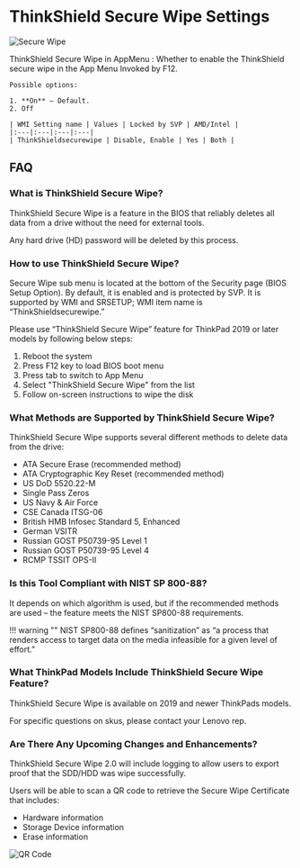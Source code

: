 # ThinkShield Secure Wipe Settings

![Secure Wipe](https://cdrt.github.io/mk_docs/ref/bios/settings/thinkpad/img/tp_thinkshieldsecurewipe.png)

ThinkShield Secure Wipe in AppMenu
:  Whether to enable the ThinkShield secure wipe in the App Menu Invoked by F12.

    Possible options:

    1. **On** – Default.
    2. Off

    | WMI Setting name | Values | Locked by SVP | AMD/Intel |
    |:---|:---|:---|:---|
    | ThinkShieldsecurewipe | Disable, Enable | Yes | Both |

## FAQ

### What is ThinkShield Secure Wipe?

ThinkShield Secure Wipe is a feature in the BIOS that reliably deletes all data from a drive without the need for external tools.

Any hard drive (HD) password will be deleted by this process.

### How to use ThinkShield Secure Wipe?

Secure Wipe sub menu is located at the bottom of the Security page (BIOS Setup Option).  By default, it is enabled and is protected by SVP.  It is supported by WMI and SRSETUP; WMI item name is “ThinkShieldsecurewipe.”

Please use “ThinkShield Secure Wipe” feature for ThinkPad 2019 or later models by following below steps:

1. Reboot the system
2. Press F12 key to load BIOS boot menu
3. Press tab to switch to App Menu
4. Select "ThinkShield Secure Wipe" from the list
5. Follow on-screen instructions to wipe the disk

### What Methods are Supported by ThinkShield Secure Wipe?

ThinkShield Secure Wipe supports several different methods to delete data from the drive:

- ATA Secure Erase (recommended method)
- ATA Cryptographic Key Reset (recommended method)
- US DoD 5520.22-M
- Single Pass Zeros
- US Navy & Air Force
- CSE Canada ITSG-06
- British HMB Infosec Standard 5, Enhanced
- German VSITR
- Russian GOST P50739-95 Level 1
- Russian GOST P50739-95 Level 4
- RCMP TSSIT OPS-II

### Is this Tool Compliant with NIST SP 800-88?

It depends on which algorithm is used, but if the recommended methods are used – the feature meets the NIST SP800-88 requirements.

!!! warning ""
    NIST SP800-88 defines “sanitization” as “a process that renders access to target data on the media infeasible for a given level of effort.”

### What ThinkPad Models Include ThinkShield Secure Wipe Feature?

ThinkShield Secure Wipe is available on 2019 and newer ThinkPads models.

For specific questions on skus, please contact your Lenovo rep.

### Are There Any Upcoming Changes and Enhancements?

ThinkShield Secure Wipe 2.0 will include logging to allow users to export proof that the SDD/HDD was wipe successfully.  

Users will be able to scan a QR code to retrieve the Secure Wipe Certificate that includes:

- Hardware information
- Storage Device information
- Erase information

![QR Code](https://cdrt.github.io/mk_docs/ref/bios/settings/thinkpad/img/thinkshieldsecurewipeEx.png)
